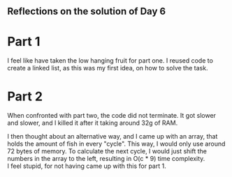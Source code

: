 ## Reflections on the solution of Day 6

# Part 1

I feel like have taken the low hanging fruit for part one. I reused code to create a linked list,
as this was my first idea, on how to solve the task.

# Part 2

When confronted with part two, the code did not terminate. It got slower and slower, and I killed it  after it taking around 32g of RAM.  
  
I then thought about an alternative way, and I came up with an array, that holds the amount of fish
in every "cycle". This way, I would only use around 72 bytes of memory. To calculate the next cycle,
I would just shift the numbers in the array to the left, resulting in O(c * 9) time complexity.  
I feel stupid, for not having came up with this for part 1.
